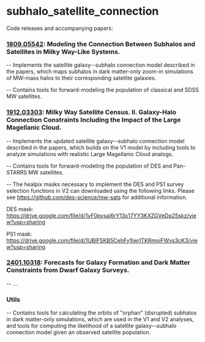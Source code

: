 # subhalo_satellite_connection
Code releases and accompanying papers:

### [1809.05542]((https://arxiv.org/abs/1809.05542)): Modeling the Connection Between Subhalos and Satellites in Milky Way-Like Systems. 

-- Implements the satellite galaxy--subhalo connection model described in the papers, which maps subhalos in dark matter-only zoom-in simulations of MW-mass halos to their corresponding satellite galaxies.

-- Contains tools for forward-modeling the population of classical and SDSS MW satellites.

### [1912.03303]((https://arxiv.org/abs/1912.03303)): Milky Way Satellite Census. II. Galaxy-Halo Connection Constraints Including the Impact of the Large Magellanic Cloud.

-- Implements the updated satellite galaxy--subhalo connection model described in the papers, which builds on the V1 model by including tools to analyze simulations with realistic Large Magellanic Cloud analogs. 

-- Contains tools for forward-modeling the population of DES and Pan-STARRS MW satellites.

-- The healpix masks necessary to implement the DES and PS1 survey selection functions in V2 can downloaded using the following links. Please see https://github.com/des-science/mw-sats for additional information.

DES mask: https://drive.google.com/file/d/1yF0pysai6rY13x17YY3KXZGVeDp25skz/view?usp=sharing
  
PS1 mask: https://drive.google.com/file/d/1UBlFSKB5CehFy1lwrITKRmoiFWvs3cK3/view?usp=sharing

### [2401.10318]((https://arxiv.org/abs/2401.10318)): Forecasts for Galaxy Formation and Dark Matter Constraints from Dwarf Galaxy Surveys.

-- ...

### Utils

-- Contains tools for calculating the orbits of "orphan" (disrupted) subhalos in dark matter-only simulations, which are used in the V1 and V2 analyses, and tools for computing the likelihood of a satellite galaxy--subhalo connection model given an observed satellite population.
